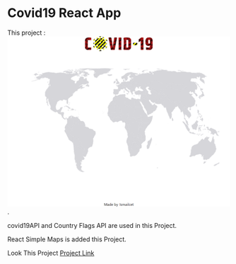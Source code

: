 # Covid19 React App

This project : ![Project Image](./src/Images/download.png).

covid19API and Country Flags API are used in this Project.

React Simple Maps is added this Project.

Look This Project [Project Link](https://covid19-tracker-53a.pages.dev/)
